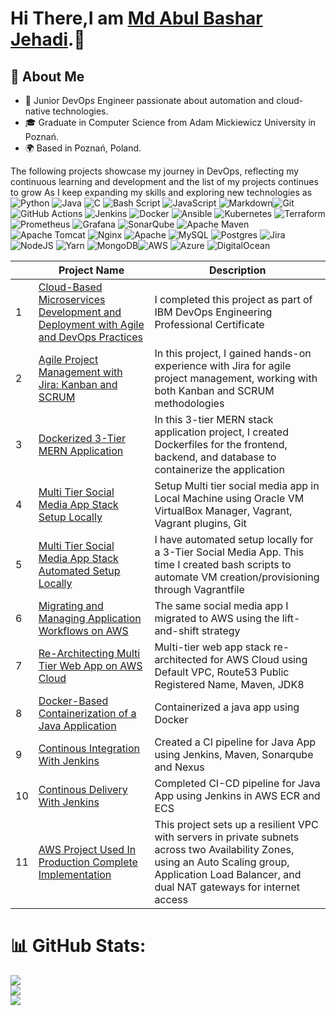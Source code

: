 # Hi There,I am [Md Abul Bashar Jehadi](https://www.linkedin.com/in/md-abul-bashar-jehadi/).👋

## 🚀 About Me
- 🌱 Junior DevOps Engineer passionate about automation and cloud-native technologies.
- 🎓 Graduate in Computer Science from Adam Mickiewicz University in Poznań.
- 🌍 Based in Poznań, Poland.

 The following projects showcase my journey in DevOps, reflecting my continuous learning and development and the list of my projects continues to grow As I keep expanding my skills and exploring new technologies as ![Python](https://img.shields.io/badge/python-3670A0?style=for-the-badge&logo=python&logoColor=ffdd54) ![Java](https://img.shields.io/badge/java-%23ED8B00.svg?style=for-the-badge&logo=openjdk&logoColor=white) ![C](https://img.shields.io/badge/c-%2300599C.svg?style=for-the-badge&logo=c&logoColor=white) ![Bash Script](https://img.shields.io/badge/bash_script-%23121011.svg?style=for-the-badge&logo=gnu-bash&logoColor=white) ![JavaScript](https://img.shields.io/badge/javascript-%23323330.svg?style=for-the-badge&logo=javascript&logoColor=%23F7DF1E) ![Markdown](https://img.shields.io/badge/markdown-%23000000.svg?style=for-the-badge&logo=markdown&logoColor=white)![Git](https://img.shields.io/badge/git-%23F05033.svg?style=for-the-badge&logo=git&logoColor=white) ![GitHub Actions](https://img.shields.io/badge/github%20actions-%232671E5.svg?style=for-the-badge&logo=githubactions&logoColor=white) ![Jenkins](https://img.shields.io/badge/jenkins-%232C5263.svg?style=for-the-badge&logo=jenkins&logoColor=white) ![Docker](https://img.shields.io/badge/docker-%230db7ed.svg?style=for-the-badge&logo=docker&logoColor=white) ![Ansible](https://img.shields.io/badge/ansible-%231A1918.svg?style=for-the-badge&logo=ansible&logoColor=white) ![Kubernetes](https://img.shields.io/badge/kubernetes-%23326ce5.svg?style=for-the-badge&logo=kubernetes&logoColor=white) ![Terraform](https://img.shields.io/badge/terraform-%235835CC.svg?style=for-the-badge&logo=terraform&logoColor=white) ![Prometheus](https://img.shields.io/badge/Prometheus-E6522C?style=for-the-badge&logo=Prometheus&logoColor=white) ![Grafana](https://img.shields.io/badge/grafana-%23F46800.svg?style=for-the-badge&logo=grafana&logoColor=white) ![SonarQube](https://img.shields.io/badge/SonarQube-black?style=for-the-badge&logo=sonarqube&logoColor=4E9BCD) ![Apache Maven](https://img.shields.io/badge/Apache%20Maven-C71A36?style=for-the-badge&logo=Apache%20Maven&logoColor=white) ![Apache Tomcat](https://img.shields.io/badge/apache%20tomcat-%23F8DC75.svg?style=for-the-badge&logo=apache-tomcat&logoColor=black) ![Nginx](https://img.shields.io/badge/nginx-%23009639.svg?style=for-the-badge&logo=nginx&logoColor=white) ![Apache](https://img.shields.io/badge/apache-%23D42029.svg?style=for-the-badge&logo=apache&logoColor=white) ![MySQL](https://img.shields.io/badge/mysql-4479A1.svg?style=for-the-badge&logo=mysql&logoColor=white) ![Postgres](https://img.shields.io/badge/postgres-%23316192.svg?style=for-the-badge&logo=postgresql&logoColor=white) ![Jira](https://img.shields.io/badge/jira-%230A0FFF.svg?style=for-the-badge&logo=jira&logoColor=white) ![NodeJS](https://img.shields.io/badge/node.js-6DA55F?style=for-the-badge&logo=node.js&logoColor=white) ![Yarn](https://img.shields.io/badge/yarn-%232C8EBB.svg?style=for-the-badge&logo=yarn&logoColor=white) ![MongoDB](https://img.shields.io/badge/MongoDB-%234ea94b.svg?style=for-the-badge&logo=mongodb&logoColor=white)![AWS](https://img.shields.io/badge/AWS-%23FF9900.svg?style=for-the-badge&logo=amazon-aws&logoColor=white) ![Azure](https://img.shields.io/badge/azure-%230072C6.svg?style=for-the-badge&logo=microsoftazure&logoColor=white) ![DigitalOcean](https://img.shields.io/badge/DigitalOcean-%230167ff.svg?style=for-the-badge&logo=digitalOcean&logoColor=white)

  | | Project Name | Description  |
|---| ------ | ------ |
| 1 | [Cloud-Based Microservices Development and Deployment with Agile and DevOps Practices](https://github.com/basharjehadi/devops-capstone-project) | I completed this project as part of IBM DevOps Engineering Professional Certificate |
| 2 | [Agile Project Management with Jira: Kanban and SCRUM](https://www.coursera.org/account/accomplishments/verify/4WRJOBUCU3FC) | In this project, I gained hands-on experience with Jira for agile project management, working with both Kanban and SCRUM methodologies |
| 3 | [Dockerized 3-Tier MERN Application](https://github.com/basharjehadi/dockerized-mern-app) | In this 3-tier MERN stack application project, I created Dockerfiles for the frontend, backend, and database to containerize the application |
| 4 | [Multi Tier Social Media App Stack Setup Locally](https://github.com/basharjehadi/AWS_DevOps_Projects/tree/main/Project-1%20Multi%20Tier%20Social%20Media%20App%20Stack%20Setup%20Locally) | Setup Multi tier social media app in Local Machine using Oracle VM VirtualBox Manager, Vagrant, Vagrant plugins, Git |
| 5 | [Multi Tier Social Media App Stack Automated Setup Locally](https://github.com/basharjehadi/AWS_DevOps_Projects/tree/main/Project-2%20Multi%20Tier%20Social%20Media%20App%20Stack%20Automated%20Setup%20Locally) | I have automated setup locally for a 3-Tier Social Media App. This time I created bash scripts to automate VM creation/provisioning through Vagrantfile |
| 6 | [Migrating and Managing Application Workflows on AWS](https://github.com/basharjehadi/AWS_DevOps_Projects/tree/main/Project-3%20Migrating%20and%20Managing%20Application%20Workflows%20on%20AWS) | The same social media app I migrated to AWS using the lift-and-shift strategy |
| 7 | [Re-Architecting Multi Tier Web App on AWS Cloud](https://github.com/basharjehadi/AWS_DevOps_Projects/tree/main/Project-4%3A%20Re-Architecting%20Multi%20Tier%20Web%20App%20on%20AWS%20Cloud%5BCloud%20Native%5D) | Multi-tier web app stack re-architected for AWS Cloud using Default VPC, Route53 Public Registered Name, Maven, JDK8 |
| 8 | [Docker-Based Containerization of a Java Application](https://github.com/basharjehadi/AWS_DevOps_Projects/tree/main/Project%205%20Docker-Based%20Containerization%20of%20a%20Java%20Application) | Containerized a java app using Docker |
| 9 | [Continous Integration With Jenkins](https://github.com/basharjehadi/AWS_DevOps_Projects/tree/main/Project-6%3A%20Continues%20Integration%20With%20Jenkins) | Created a CI pipeline for Java App using Jenkins, Maven, Sonarqube and Nexus|
| 10 | [Continous Delivery With Jenkins](https://github.com/basharjehadi/AWS_DevOps_Projects/tree/main/Project-7%3A%20Continues%20Delivery%20With%20Jenkins%20) | Completed CI-CD pipeline for Java App using Jenkins in AWS ECR and ECS|
| 11 | [AWS Project Used In Production Complete Implementation](https://github.com/basharjehadi/AWS_DevOps_Projects/tree/main/Abhishek-Aws-Project-Used-In-Production) | This project sets up a resilient VPC with servers in private subnets across two Availability Zones, using an Auto Scaling group, Application Load Balancer, and dual NAT gateways for internet access|


# 📊 GitHub Stats:
![](https://github-readme-stats.vercel.app/api?username=basharjehadi&theme=dark&hide_border=false&include_all_commits=false&count_private=false)<br/>
![](https://github-readme-streak-stats.herokuapp.com/?user=basharjehadi&theme=dark&hide_border=false)<br/>
![](https://github-readme-stats.vercel.app/api/top-langs/?username=basharjehadi&theme=dark&hide_border=false&include_all_commits=false&count_private=false&layout=compact)


